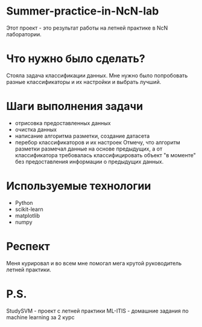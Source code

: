 # Summer-practice-in-NcN-lab
Этот проект - это результат работы на летней практике в NcN лаборатории.
# Что нужно было сделать?
Стояла задача классификации данных. Мне нужно было попробовать разные классификаторы и их настройки и выбрать лучший.
# Шаги выполнения задачи
- отрисовка предоставленных данных
- очистка данных
- написание алгоритма разметки, создание датасета
- перебор классификаторов и их настроек
Отмечу, что алгоритм разметки размечал данные на основе предыдущих, а от классификатора требовалась классифицировать
объект "в моменте" без предоставления информации о предыдущих данных.
# Используемые технологии
- Python
- scikit-learn
- matplotlib
- numpy
# Респект
Меня курировал и во всем мне помогал мега крутой руководитель летней практики.

 # P.S.
 StudySVM - проект с летней практики
 ML-ITIS - домашние задания по machine learning за 2 курс
